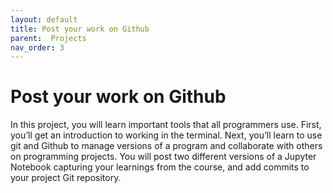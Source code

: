 ```yaml
---
layout: default
title: Post your work on Github
parent:  Projects
nav_order: 3
---
```


# Post your work on Github

In this project, you will learn important tools that all programmers use. First, you’ll get an introduction to working in the terminal. Next, you’ll learn to use git and Github to manage versions of a program and collaborate with others on programming projects. You will post two different versions of a Jupyter Notebook capturing your learnings from the course, and add commits to your project Git repository.
